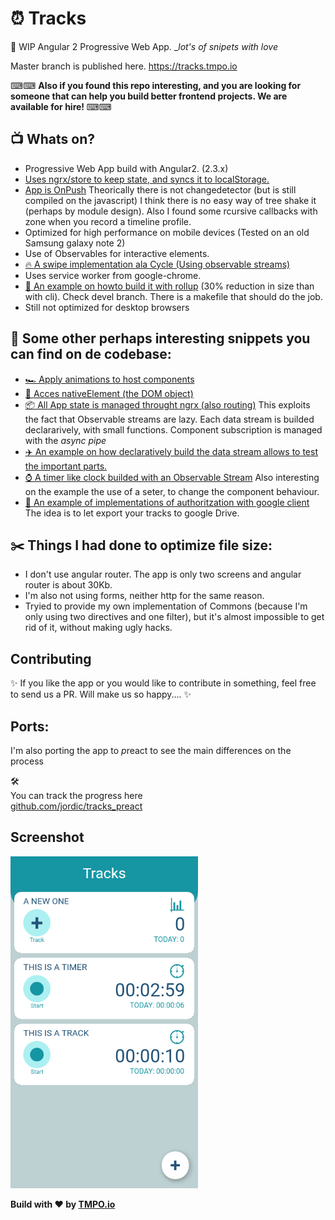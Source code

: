 # ⏰ Tracks

🚜 WIP Angular 2 Progressive Web App. __lot's of snipets with love_

Master branch is published here.
https://tracks.tmpo.io

⌨⌨ **<span color="red">Also if you found this repo interesting, and you are looking for someone that can help you build better frontend projects. We are available for hire! </span>** ⌨⌨ 


## 📺 Whats on?

- Progressive Web App build with Angular2. (2.3.x) 
- [Uses ngrx/store to keep state, and syncs it to localStorage.](https://github.com/tmpo-io/tracks/blob/8838a3f03b9a808804a5fa33bfa19a06561c9127/src/app/store/store.module.ts)
- [App is OnPush](https://github.com/tmpo-io/tracks/blob/8838a3f03b9a808804a5fa33bfa19a06561c9127/src/app/app.component.ts#L25) Theorically there is not changedetector (but is still compiled on the javascript) I think there is no easy way of tree shake it (perhaps by module design). Also I found some rcursive callbacks with zone when you record a timeline profile.
- Optimized for high performance on mobile devices (Tested on an old Samsung galaxy note 2)
- Use of Observables for interactive elements.
- [🔥 A swipe implementation ala Cycle (Using observable streams)](https://github.com/tmpo-io/tracks/blob/8838a3f03b9a808804a5fa33bfa19a06561c9127/src/app/ui/swiper.directive.ts)
- Uses service worker from google-chrome.
- [🌴 An example on howto build it with rollup](https://github.com/tmpo-io/tracks/blob/7690a3c7e2f04ae6ddd326393de1626bca23a401/Makefile) (30% reduction in size than with cli). Check devel branch. There is a makefile that should do the job.
- Still not optimized for desktop browsers

## 🔨 Some other perhaps interesting snippets you can find on de codebase:

- [🏎 Apply animations to host components](https://github.com/tmpo-io/tracks/blob/8838a3f03b9a808804a5fa33bfa19a06561c9127/src/app/ui/addtrack.component.ts#L33)
- [🔺 Acces nativeElement (the DOM object)](https://github.com/tmpo-io/tracks/blob/8838a3f03b9a808804a5fa33bfa19a06561c9127/src/app/ui/addtrack.component.ts#L31)
- [📦 All App state is managed throught ngrx (also routing)](https://github.com/tmpo-io/tracks/blob/8838a3f03b9a808804a5fa33bfa19a06561c9127/src/app/app.component.ts#L73) 
   This exploits the fact that Observable streams are lazy. Each data stream is builded declararively, with small functions. Component subscription is managed with the *async pipe*
- [✈️ An example on how declaratively build the data stream allows to test the important parts.](https://github.com/tmpo-io/tracks/blob/8838a3f03b9a808804a5fa33bfa19a06561c9127/src/app/store/selectors.spec.ts)
- [⌚️ A timer like clock builded with an Observable Stream](https://github.com/tmpo-io/tracks/blob/8838a3f03b9a808804a5fa33bfa19a06561c9127/src/app/ui/trackclock.component.ts) Also interesting on the example the use of a seter, to change the component behaviour. 
- [👏 An example of implementations of authoritzation with google client](https://github.com/tmpo-io/tracks/blob/7690a3c7e2f04ae6ddd326393de1626bca23a401/src/app/drive/index.ts) The idea is to let export your tracks to google Drive.

## ✂️ Things I had done to optimize file size:

- I don't use angular router. The app is only two screens and angular router is about 30Kb.
- I'm also not using forms, neither http for the same reason.
- Tryied to provide my own implementation of Commons (because I'm only using two directives and one filter), but it's almost impossible to get rid of it, without making ugly hacks.


## Contributing
✨ If you like the app or you would like to contribute in something, feel free to send us a PR. Will make us so happy.... ✨

## Ports:
I'm also porting the app to *p*react to see the main differences on the process

🛠<br />
You can track the progress here<br/>[github.com/jordic/tracks_preact](https://github.com/jordic/tracks_preact)

## Screenshot
<img src="https://raw.githubusercontent.com/jordic/tracks_preact/master/screenshot/screenshot.png" width="300" />


**Build with :heart: by [TMPO.io](https://tmpo.io)**

